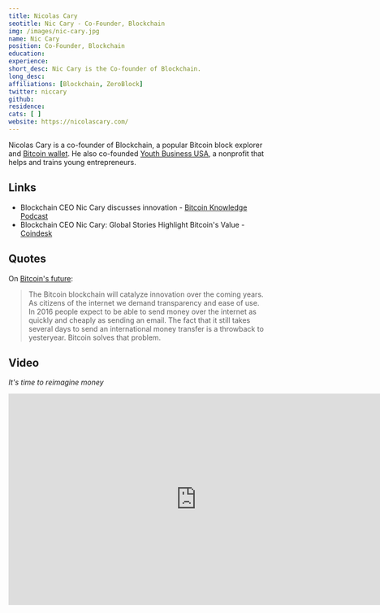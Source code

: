```yaml
---
title: Nicolas Cary
seotitle: Nic Cary - Co-Founder, Blockchain
img: /images/nic-cary.jpg
name: Nic Cary
position: Co-Founder, Blockchain
education: 
experience: 
short_desc: Nic Cary is the Co-founder of Blockchain. 
long_desc: 
affiliations: [Blockchain, ZeroBlock]
twitter: niccary
github: 
residence: 
cats: [ ]
website: https://nicolascary.com/
---
```

Nicolas Cary is a co-founder of Blockchain, a popular Bitcoin block explorer and [Bitcoin wallet](/en/find-the-best-bitcoin-wallet/). He also co-founded [Youth Business USA](https://twitter.com/YouthBusinessUS), a nonprofit that helps and trains young entrepreneurs. 

## Links

* Blockchain CEO Nic Cary discusses innovation - [Bitcoin Knowledge Podcast](http://www.bitcoin.kn/2014/12/btck-114-2014-12-06/)
* Blockchain CEO Nic Cary: Global Stories Highlight Bitcoin's Value - [Coindesk](http://www.coindesk.com/blockchain-ceo-nic-cary-global-stories-highlight-bitcoins-value/)

## Quotes

On [Bitcoin's future](http://www.newsweek.com/bitcoin-too-big-fail-418481): 

> The Bitcoin blockchain will catalyze innovation over the coming years. As citizens of the internet we demand transparency and ease of use. In 2016 people expect to be able to send money over the internet as quickly and cheaply as sending an email. The fact that it still takes several days to send an international money transfer is a throwback to yesteryear. Bitcoin solves that problem.

## Video

_It's time to reimagine money_

<iframe width="740" height="416" src="https://www.youtube.com/embed/4sxZnwUcmuk" frameborder="0" allowfullscreen></iframe>